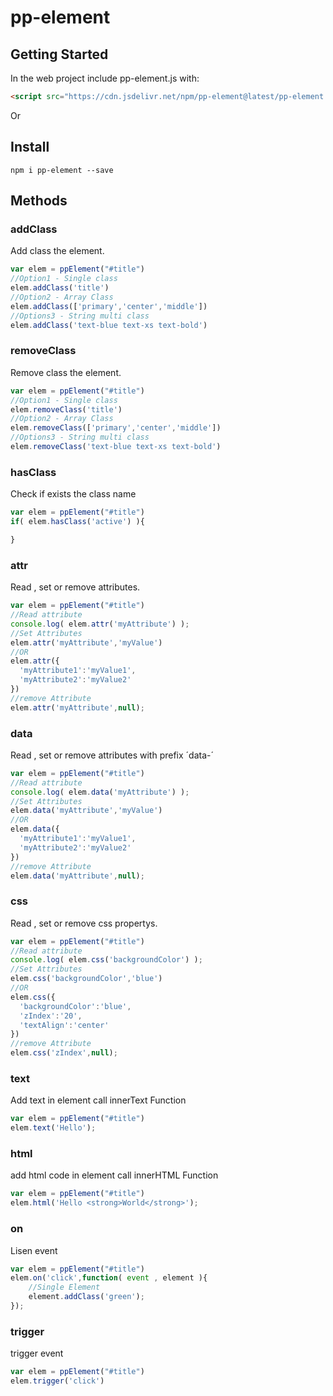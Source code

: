 # pp-element

## Getting Started
In the web project include pp-element.js with:

```html
<script src="https://cdn.jsdelivr.net/npm/pp-element@latest/pp-element.min.js" ></script>
```

Or

## Install

```console
npm i pp-element --save
```
## Methods

### addClass
Add class the element.

```javascript
var elem = ppElement("#title")
//Option1 - Single class
elem.addClass('title')
//Option2 - Array Class
elem.addClass(['primary','center','middle'])
//Options3 - String multi class
elem.addClass('text-blue text-xs text-bold')
```
### removeClass
Remove class the element.

```javascript
var elem = ppElement("#title")
//Option1 - Single class
elem.removeClass('title')
//Option2 - Array Class
elem.removeClass(['primary','center','middle'])
//Options3 - String multi class
elem.removeClass('text-blue text-xs text-bold')
```

### hasClass
Check if exists the class name

```javascript
var elem = ppElement("#title")
if( elem.hasClass('active') ){

}
```

### attr
Read , set or remove attributes.

```javascript
var elem = ppElement("#title")
//Read attribute
console.log( elem.attr('myAttribute') );
//Set Attributes
elem.attr('myAttribute','myValue')
//OR
elem.attr({
  'myAttribute1':'myValue1',
  'myAttribute2':'myValue2'
})
//remove Attribute
elem.attr('myAttribute',null);
```



### data
Read , set or remove attributes with prefix ´data-´

```javascript
var elem = ppElement("#title")
//Read attribute
console.log( elem.data('myAttribute') );
//Set Attributes
elem.data('myAttribute','myValue')
//OR
elem.data({
  'myAttribute1':'myValue1',
  'myAttribute2':'myValue2'
})
//remove Attribute
elem.data('myAttribute',null);
```

### css
Read , set or remove css propertys.

```javascript
var elem = ppElement("#title")
//Read attribute
console.log( elem.css('backgroundColor') );
//Set Attributes
elem.css('backgroundColor','blue')
//OR
elem.css({
  'backgroundColor':'blue',
  'zIndex':'20',
  'textAlign':'center'
})
//remove Attribute
elem.css('zIndex',null);
```

### text
Add text in element call innerText Function

```javascript
var elem = ppElement("#title")
elem.text('Hello');
```

### html

add html code in element call innerHTML Function

```javascript
var elem = ppElement("#title")
elem.html('Hello <strong>World</strong>');
```

### on  
Lisen event

```javascript
var elem = ppElement("#title")
elem.on('click',function( event , element ){
    //Single Element
    element.addClass('green');
});

```

### trigger

trigger event

```javascript
var elem = ppElement("#title")
elem.trigger('click')
```
